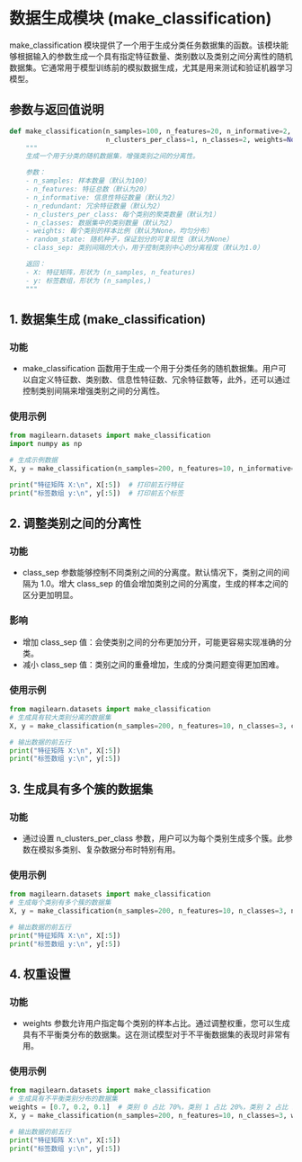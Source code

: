 # 数据生成模块 (make_classification)

make_classification 模块提供了一个用于生成分类任务数据集的函数。该模块能够根据输入的参数生成一个具有指定特征数量、类别数以及类别之间分离性的随机数据集。它通常用于模型训练前的模拟数据生成，尤其是用来测试和验证机器学习模型。

## 参数与返回值说明
```python
def make_classification(n_samples=100, n_features=20, n_informative=2, n_redundant=2,
                        n_clusters_per_class=1, n_classes=2, weights=None, random_state=None, class_sep=1.0):
    """
    生成一个用于分类的随机数据集，增强类别之间的分离性。

    参数：
    - n_samples: 样本数量（默认为100）
    - n_features: 特征总数（默认为20）
    - n_informative: 信息性特征数量（默认为2）
    - n_redundant: 冗余特征数量（默认为2）
    - n_clusters_per_class: 每个类别的聚类数量（默认为1）
    - n_classes: 数据集中的类别数量（默认为2）
    - weights: 每个类别的样本比例（默认为None，均匀分布）
    - random_state: 随机种子，保证划分的可复现性（默认为None）
    - class_sep: 类别间隔的大小，用于控制类别中心的分离程度（默认为1.0）

    返回：
    - X: 特征矩阵，形状为 (n_samples, n_features)
    - y: 标签数组，形状为 (n_samples,)
    """

```
## 1. 数据集生成 (make_classification)
### 功能
- make_classification 函数用于生成一个用于分类任务的随机数据集。用户可以自定义特征数、类别数、信息性特征数、冗余特征数等，此外，还可以通过控制类别间隔来增强类别之间的分离性。

### 使用示例
```python
from magilearn.datasets import make_classification
import numpy as np

# 生成示例数据
X, y = make_classification(n_samples=200, n_features=10, n_informative=3, n_redundant=2, n_classes=3, class_sep=2.0, random_state=42)

print("特征矩阵 X:\n", X[:5])  # 打印前五行特征
print("标签数组 y:\n", y[:5])  # 打印前五个标签


```

## 2. 调整类别之间的分离性
### 功能
- class_sep 参数能够控制不同类别之间的分离度。默认情况下，类别之间的间隔为 1.0。增大 class_sep 的值会增加类别之间的分离度，生成的样本之间的区分更加明显。
### 影响
- 增加 class_sep 值：会使类别之间的分布更加分开，可能更容易实现准确的分类。 
- 减小 class_sep 值：类别之间的重叠增加，生成的分类问题变得更加困难。
### 使用示例
```python
from magilearn.datasets import make_classification
# 生成具有较大类别分离的数据集
X, y = make_classification(n_samples=200, n_features=10, n_classes=3, class_sep=3.0, random_state=42)

# 输出数据的前五行
print("特征矩阵 X:\n", X[:5])
print("标签数组 y:\n", y[:5])

```

## 3. 生成具有多个簇的数据集
### 功能
- 通过设置 n_clusters_per_class 参数，用户可以为每个类别生成多个簇。此参数在模拟多类别、复杂数据分布时特别有用。
### 使用示例
```python
from magilearn.datasets import make_classification
# 生成每个类别有多个簇的数据集
X, y = make_classification(n_samples=200, n_features=10, n_classes=3, n_clusters_per_class=2, random_state=42)

# 输出数据的前五行
print("特征矩阵 X:\n", X[:5])
print("标签数组 y:\n", y[:5])
```
## 4. 权重设置
### 功能
- weights 参数允许用户指定每个类别的样本占比。通过调整权重，您可以生成具有不平衡类分布的数据集。这在测试模型对于不平衡数据集的表现时非常有用。
### 使用示例
```python
from magilearn.datasets import make_classification
# 生成具有不平衡类别分布的数据集
weights = [0.7, 0.2, 0.1]  # 类别 0 占比 70%，类别 1 占比 20%，类别 2 占比 10%
X, y = make_classification(n_samples=200, n_features=10, n_classes=3, weights=weights, random_state=42)

# 输出数据的前五行
print("特征矩阵 X:\n", X[:5])
print("标签数组 y:\n", y[:5])

```